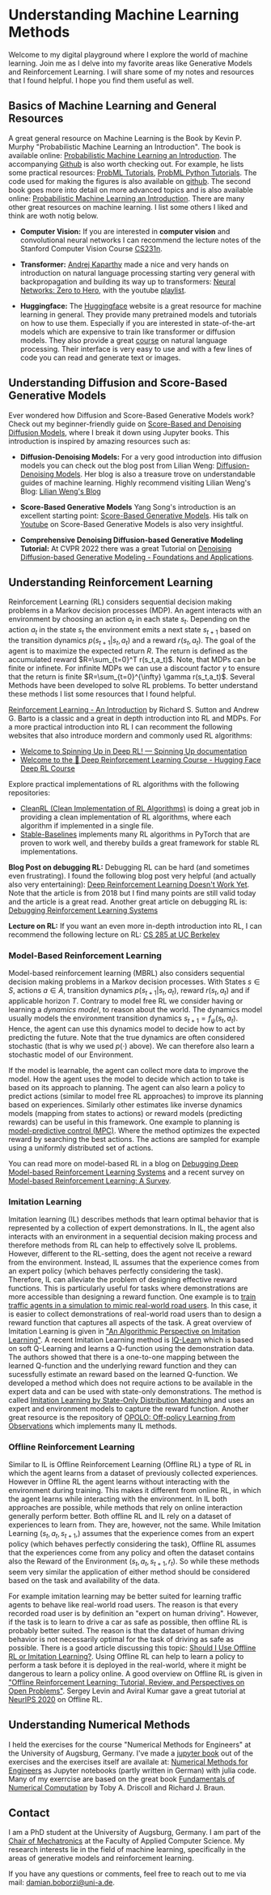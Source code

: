 # Understanding Machine Learning Methods

Welcome to my digital playground where I explore the world of machine learning. Join me as I delve into my favorite areas like Generative Models and Reinforcement Learning. I will share some of my notes and resources that I found helpful. I hope you find them useful as well.

## Basics of Machine Learning and General Resources

A great general resource on Machine Learning is the Book by Kevin P. Murphy "Probabilistic Machine Learning an Introduction". The book is available online: [Probabilistic Machine Learning an Introduction](https://probml.github.io/pml-book/book1.html). The accompanying [Github](https://github.com/probml/pyprobml) is also worth checking out. For example, he lists some practical resources: [ProbML Tutorials](https://github.com/probml/pyprobml/tree/master/notebooks/tutorials), [ProbML Python Tutorials](https://github.com/probml/pyprobml/blob/master/notebooks/tutorials/python_tutorials.md). The code used for making the figures is also available on [github](https://github.com/probml/pyprobml/tree/master/notebooks/book1). The second book goes more into detail on more advanced topics and is also available online: [Probabilistic Machine Learning an Introduction](https://probml.github.io/pml-book/book2.html). There are many other great resources on machine learning. I list some others I liked and think are woth notig below.

- **Computer Vision:** If you are interested in **computer vision** and convolutional neural networks I can recommend the lecture notes of the Stanford Computer Vision Course [CS231n](https://cs231n.github.io).

- **Transformer:** [Andrej Kaparthy](https://karpathy.ai) made a nice and very hands on introduction on natural language processing starting very general with backpropagation and building its way up to transformers: [Neural Networks: Zero to Hero](https://karpathy.ai/zero-to-hero.html), with the youtube [playlist](https://www.youtube.com/watch?v=VMj-3S1tku0&list=PLAqhIrjkxbuWI23v9cThsA9GvCAUhRvKZ&index=1&t=0s).

- **Huggingface:** The [Huggingface](https://huggingface.co/) website is a great resource for machine learning in general. They provide many pretrained models and tutorials on how to use them. Especially if you are interested in state-of-the-art models which are expensive to train like transformer or diffusion models. They also provide a great [course](https://huggingface.co/course/chapter1) on natural language processing. Their interface is very easy to use and with a few lines of code you can read and generate text or images.

## Understanding Diffusion and Score-Based Generative Models

Ever wondered how Diffusion and Score-Based Generative Models work? Check out my beginner-friendly guide on [Score-Based and Denoising Diffusion Models](https://fema42.github.io/intro_to_diffusion/intro.html), where I break it down using Jupyter books. This introduction is inspired by amazing resources such as:

- **Diffusion-Denoising Models:** For a very good introduction into diffusion models you can check out the blog post from Lilian Weng: [Diffusion-Denoising Models](https://lilianweng.github.io/posts/2021-07-11-diffusion-models/). Her blog is also a treasure trove on understandable guides of machine learning. Highly recommend visiting Lilian Weng's Blog: [Lilian Weng's Blog](https://lilianweng.github.io/lil-log/)

- **Score-Based Generative Models** Yang Song's introduction is an excellent starting point: [Score-Based Generative Models](https://yang-song.net/blog/2021/score/). His talk on [Youtube](https://www.youtube.com/watch?v=wMmqCMwuM2Q) on Score-Based Generative Models is also very insightful.

- **Comprehensive Denoising Diffusion-based Generative Modeling Tutorial:** At CVPR 2022 there was a great Tutorial on [Denoising Diffusion-based Generative Modeling - Foundations and Applications](https://cvpr2022-tutorial-diffusion-models.github.io/).

## Understanding Reinforcement Learning

Reinforcement Learning (RL) considers sequential decision making problems in a Markov decision processes (MDP). An agent interacts with an environment by choosing an action $a_t$ in each state $s_t$. Depending on the action $a_t$ in the state $s_t$ the environment emits a next state $s_{t+1}$ based on the transition dynamics $p(s_{t+1}|s_t,a_t)$ and a reward $r(s_t,a_t)$. The goal of the agent is to maximize the expected return $R$. The return is defined as the accumulated reward $R=\sum_{t=0}^T r(s_t,a_t)$. Note, that MDPs can be finite or infinete. For infinite MDPs we can use a discount factor $\gamma$ to ensure that the return is finite $R=\sum_{t=0}^{\infty} \gamma r(s_t,a_t)$. Several Methods have been developed to solve RL problems. To better understand these methods I list some resources that I found helpful.

[Reinforcement Learning - An Introduction](https://www.andrew.cmu.edu/course/10-703/textbook/BartoSutton.pdf) by Richard S. Sutton and Andrew G. Barto is a classic and a great in depth introduction into RL and MDPs. For a more practical introduction into RL I can recomment the following websites that also introduce mordern and commonly used RL algorithms:
- [Welcome to Spinning Up in Deep RL! — Spinning Up documentation](https://spinningup.openai.com/en/latest/)
- [Welcome to the 🤗 Deep Reinforcement Learning Course - Hugging Face Deep RL Course](https://huggingface.co/learn/deep-rl-course/en/unit0/introduction)

Explore practical implementations of RL algorithms with the following repositories:
- [CleanRL (Clean Implementation of RL Algorithms)](https://github.com/vwxyzjn/cleanrl) is doing a great job in providing a clean implementation of RL algorithms, where each algorithm if implemented in a single file.
- [Stable-Baselines](https://stable-baselines3.readthedocs.io/en/master/) implements many RL algorithms in PyTorch that are proven to work well, and thereby builds a great framework for stable RL implementations.

**Blog Post on debugging RL:**
Debugging RL can be hard (and sometimes even frustrating). I found the following blog post very helpful (and actually also very entertaining): [Deep Reinforcement Learning Doesn't Work Yet](https://www.alexirpan.com/2018/02/14/rl-hard.html). Note that the article is from 2018 but I find many points are still valid today and the article is a great read. Another great article on debugging RL is: [Debugging Reinforcement Learning Systems](https://andyljones.com/posts/rl-debugging.html)

**Lecture on RL:**
If you want an even more in-depth introduction into RL, I can recommend the following lecture on RL: [CS 285 at UC Berkeley](https://rail.eecs.berkeley.edu/deeprlcourse/)

### Model-Based Reinforcement Learning

Model-based reinforcement learning (MBRL) also considers sequential decision making problems in a Markov decision processes. With States $s \in S$, actions $a \in A$, transition dynamics $p(s_{t+1}|s_t,a_t)$, reward $r(s_t,a_t)$ and if applicable horizon $T$. Contrary to model free RL we consider having or learning a *dynamics model*, to reason about the world. The dynamics model usually models the environment transition dynamics $s_{t+1}=f_{\psi}(s_t,a_t)$. Hence, the agent can use this dynamics model to decide how to act by predicting the future. Note that the true dynamics are often considered stochastic (that is why we used $p(\cdot)$ above). We can therefore also learn a stochastic model of our Environment.

If the model is learnable, the agent can collect more data to improve the model. How the agent uses the model to decide which action to take is based on its approach to planning. The agent can also learn a policy to predict actions (similar to model free RL approaches) to improve its planning based on experiences. Similarly other estimates like inverse dynamics models (mapping from states to actions) or reward models (predicting rewards) can be useful in this framework. One example to planning is [model-predictive control (MPC)](https://en.wikipedia.org/wiki/Model_predictive_control). Where the method optimizes the expected reward by searching the best actions. The actions are sampled for example using a uniformly distributed set of actions.

You can read more on model-based RL in a blog on [Debugging Deep Model-based Reinforcement Learning Systems](https://www.natolambert.com/writing/debugging-mbrl) and a recent survey on [Model-based Reinforcement Learning: A Survey](https://arxiv.org/abs/2006.16712).

### Imitation Learning

Imitation learning (IL) describes methods that learn optimal behavior that is represented by a collection of expert demonstrations. In IL, the agent also interacts with an environment in a sequential decision making process and therefore methods from RL can help to effectively solve IL problems. However, different to the RL-setting, does the agent not receive a reward from the environment. Instead, IL assumes that the experience comes from an expert policy (which behaves perfectly considering the task).  
Therefore, IL can alleviate the problem of designing effective reward functions. This is particularly useful for tasks where demonstrations are more accessible than designing a reward function. One example is to [train traffic agents in a simulation to mimic real-world road users](https://ieeexplore.ieee.org/document/9669229). In this case, it is easier to collect demonstrations of real-world road users than to design a reward function that captures all aspects of the task. A great overview of Imitation Learning is given in ["An Algorithmic Perspective on Imitation Learning"](https://arxiv.org/abs/1811.06711). A recent Imitation Learning method is [IQ-Learn](http://ai.stanford.edu/blog/learning-to-imitate/#inverse-q-learning-iq-learn) which is based on soft Q-Learning and learns a Q-function using the demonstration data. The authors showed that there is a one-to-one mapping between the learned Q-function and the underlying reward function and they can sucessfully estimate an reward based on the learned Q-function. We developed a method which does not require actions to be available in the expert data and can be used with state-only demonstrations. The method is called [Imitation Learning by State-Only Distribution Matching](https://arxiv.org/abs/2202.04332) and uses an expert and environment models to capture the reward function. Another great resource is the repository of [OPOLO: Off-policy Learning from Observations](https://github.com/illidanlab/opolo-code) which implements many IL methods.

### Offline Reinforcement Learning

Similar to IL is Offline Reinforcement Learning (Offline RL) a type of RL in which the agent learns from a dataset of previously collected experiences. However in Offline RL the agent learns without interacting with the environment during training. This makes it different from online RL, in which the agent learns while interacting with the environment. In IL both approaches are possible, while methods that rely on online interaction generally perform better. Both offline RL and IL rely on a dataset of experiences to learn from. They are, however, not the same. While Imitation Learning $(s_t, a_t, s_{t+1},)$ assumes that the experience comes from an expert policy (which behaves perfectly considering the task), Offline RL assumes that the experiences come from any policy and often the dataset contains also the Reward of the Environment $(s_t, a_t, s_{t+1}, r_t)$. So while these methods seem very similar the application of either method should be considered based on the task and availability of the data. 

For example imitation learning may be better suited for learning traffic agents to behave like real-world road users. The reason is that every recorded road user is by definition an "expert on human driving". However, if the task is to learn to drive a car as safe as possible, then offline RL is probably better suited. The reason is that the dataset of human driving behavior is not necessarily optimal for the task of driving as safe as possible. There is a good article discussing this topic: [Should I Use Offline RL or Imitation Learning?](https://bair.berkeley.edu/blog/2022/04/25/rl-or-bc/). Using Offline RL can help to learn a policy to perform a task before it is deployed in the real-world, where it might be dangerous to learn a policy online. A good overview on Offline RL is given in ["Offline Reinforcement Learning: Tutorial, Review, and Perspectives on Open Problems"](https://arxiv.org/abs/2005.01643). Sergey Levin and Aviral Kumar gave a great tutorial at [NeurIPS 2020](https://sites.google.com/view/offlinerltutorial-neurips2020/home) on Offline RL.

## Understanding Numerical Methods

I held the exercises for the course "Numerical Methods for Engineers" at the University of Augsburg, Germany. I've made a [jupyter book](https://fema42.github.io/numerical_methods/intro.html) out of the exercises and the exercises itself are availale at: [Numerical Methods for Engineers](https://github.com/FeMa42/auxme_numerik.git) as Jupyter notebooks (partly written in German) with julia code. Many of my exerrcise are based on the great book [Fundamentals of Numerical Computation](https://tobydriscoll.net/fnc-julia/home.html) by Toby A. Driscoll and Richard J. Braun.

## Contact

I am a PhD student at the University of Augsburg, Germany. I am part of the [Chair of Mechatronics](https://www.uni-augsburg.de/de/fakultaet/fai/informatik/prof/imech/team/damian-boborzi/) at the Faculty of Applied Computer Science. My research interests lie in the field of machine learning, specifically in the areas of generative models and reinforcement learning.

If you have any questions or comments, feel free to reach out to me via mail: damian.boborzi@uni-a.de.
